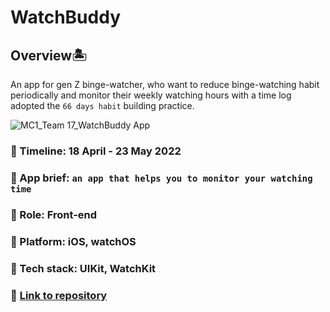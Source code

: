 # WatchBuddy

## Overview🏝 
An app for gen Z binge-watcher, who want to reduce binge-watching habit periodically and monitor their weekly watching hours with a time log adopted the `66 days habit` building practice.

![MC1_Team 17_WatchBuddy App](https://user-images.githubusercontent.com/70984049/169708098-781cccf2-7895-489b-a90c-7562d0928f06.png)


### 📅 Timeline: 18 April - 23 May 2022
### 🎯 App brief: `an app that helps you to monitor your watching time`
### 🔦 Role: Front-end
### 🚉 Platform: iOS, watchOS
### 🔧 Tech stack: UIKit, WatchKit
### 🔗 [Link to repository](https://github.com/ayumutiarad/WatchBuddy)
